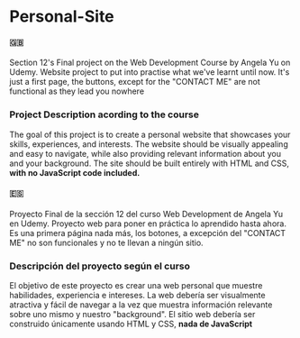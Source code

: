 # Personal-Site

#### :uk: 
Section 12's Final project on the Web Development Course by Angela Yu on Udemy.
Website project to put into practise what we've learnt until now. It's just a first page, the buttons, except for the "CONTACT ME" are not functional as they lead you nowhere
### Project Description acording to the course
The goal of this project is to create a personal website that showcases your skills, experiences, and interests. The website should be visually appealing and easy to navigate, while also providing relevant information about you and your background. The site should be built entirely with HTML and CSS, **with no JavaScript code included.**

#### :es:  
Proyecto Final de la sección 12 del curso Web Development de Angela Yu en Udemy. 
Proyecto web para poner en práctica lo aprendido hasta ahora. Es una primera página nada más, los botones, a excepción del "CONTACT ME" no son funcionales y no te llevan a ningún sitio.
### Descripción del proyecto según el curso
El objetivo de este proyecto es crear una web personal que muestre habilidades, experiencia e intereses. La web debería ser visualmente atractiva y fácil de navegar a la vez que muestra información relevante sobre uno mismo y nuestro "background". El sitio web debería ser construido únicamente usando HTML y CSS, **nada de JavaScript**
